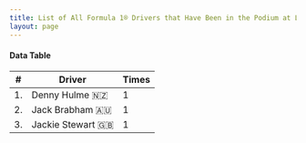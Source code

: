 ```yaml
---
title: List of All Formula 1® Drivers that Have Been in the Podium at Le Mans
layout: page
---
```


<canvas id="chart" width="400" height="180"></canvas>
<script>
var data = {
    "datasets": [
        {
            "backgroundColor": "#f3a935",
            "borderColor": "#f68639",
            "borderWidth": 1,
            "data": [
                1.0,
                1.0,
                1.0
            ],
            "label": "Times"
        }
    ],
    "labels": [
        "Denny Hulme 🇳🇿",
        "Jack Brabham 🇦🇺",
        "Jackie Stewart 🇬🇧"
    ]
};
var options = {
  legend: {
    display: false
  },
  scales: {
    xAxes: [{
      ticks: {
        beginAtZero: true,
        maxRotation: 180
      }
    }],
    yAxes: [{
      ticks: {
        beginAtZero: true
      }
    }]
  }
};
new Chart("chart", {
    data: data,
    type: 'bar',
    options: options
});
</script>



#### Data Table

| # | Driver | Times |
|--|--|--|
| 1. | Denny Hulme 🇳🇿 | 1 |
| 2. | Jack Brabham 🇦🇺 | 1 |
| 3. | Jackie Stewart 🇬🇧 | 1 |
